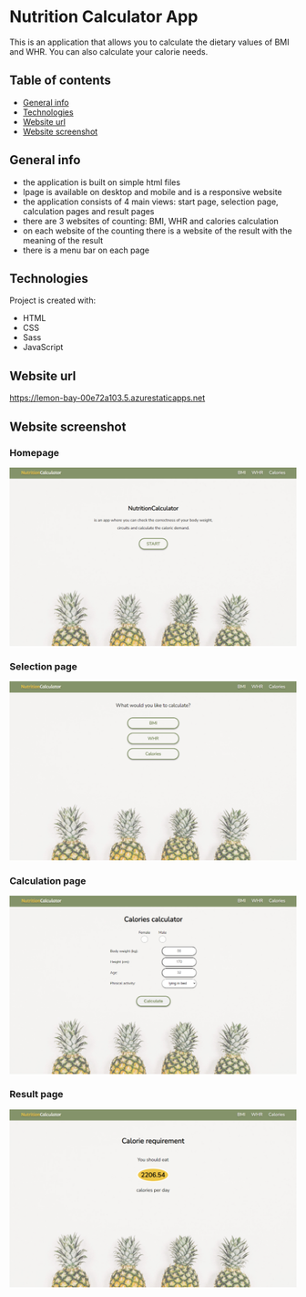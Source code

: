 # Nutrition Calculator App

This is an application that allows you to calculate the dietary values ​​of BMI and WHR. 
You can also calculate your calorie needs.

## Table of contents

- [General info](#general-info)
- [Technologies](#technologies)
- [Website url](#website-url)
- [Website screenshot](#website-screenshots)

## General info

- the application is built on simple html files
- lpage is available on desktop and mobile and is a responsive website
- the application consists of 4 main views: start page, selection page, calculation pages and result pages
- there are 3 websites of counting: BMI, WHR and calories calculation
- on each website of the counting there is a website of the result with the meaning of the result
- there is a menu bar on each page

## Technologies

Project is created with:

- HTML
- CSS
- Sass
- JavaScript

## Website url

https://lemon-bay-00e72a103.5.azurestaticapps.net

## Website screenshot

### Homepage

<img src="./images/screen_1.png" alt="app-screenshot">

### Selection page

<img src="./images/screen_2.png" alt="app-screenshot">

### Calculation page

<img src="./images/screen_3.png" alt="app-screenshot">

### Result page

<img src="./images/screen_4.png" alt="app-screenshot">
